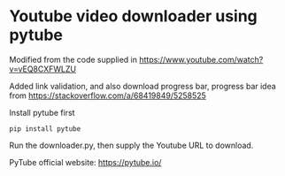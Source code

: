 # Youtube video downloader using pytube

Modified from the code supplied in https://www.youtube.com/watch?v=vEQ8CXFWLZU

Added link validation, and also download progress bar, progress bar idea from https://stackoverflow.com/a/68419849/5258525


Install pytube first

    pip install pytube

Run the downloader.py, then supply the Youtube URL to download.

PyTube official website: https://pytube.io/